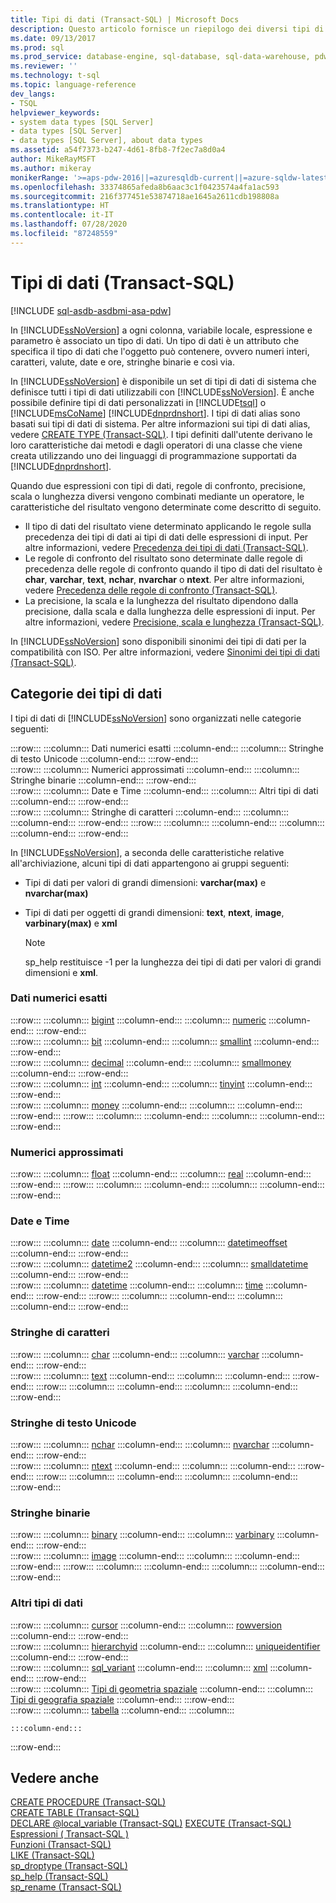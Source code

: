 ```yaml
---
title: Tipi di dati (Transact-SQL) | Microsoft Docs
description: Questo articolo fornisce un riepilogo dei diversi tipi di dati disponibili in SQL Server.
ms.date: 09/13/2017
ms.prod: sql
ms.prod_service: database-engine, sql-database, sql-data-warehouse, pdw
ms.reviewer: ''
ms.technology: t-sql
ms.topic: language-reference
dev_langs:
- TSQL
helpviewer_keywords:
- system data types [SQL Server]
- data types [SQL Server]
- data types [SQL Server], about data types
ms.assetid: a54f7373-b247-4d61-8fb8-7f2ec7a8d0a4
author: MikeRayMSFT
ms.author: mikeray
monikerRange: '>=aps-pdw-2016||=azuresqldb-current||=azure-sqldw-latest||>=sql-server-2016||=sqlallproducts-allversions||>=sql-server-linux-2017||=azuresqldb-mi-current'
ms.openlocfilehash: 33374865afeda8b6aac3c1f0423574a4fa1ac593
ms.sourcegitcommit: 216f377451e53874718ae1645a2611cdb198808a
ms.translationtype: HT
ms.contentlocale: it-IT
ms.lasthandoff: 07/28/2020
ms.locfileid: "87248559"
---
```

# <a name="data-types-transact-sql"></a>Tipi di dati (Transact-SQL)
[!INCLUDE [sql-asdb-asdbmi-asa-pdw](../../includes/applies-to-version/sql-asdb-asdbmi-asa-pdw.md)]

In [!INCLUDE[ssNoVersion](../../includes/ssnoversion-md.md)] a ogni colonna, variabile locale, espressione e parametro è associato un tipo di dati. Un tipo di dati è un attributo che specifica il tipo di dati che l'oggetto può contenere, ovvero numeri interi, caratteri, valute, date e ore, stringhe binarie e così via.
  
In [!INCLUDE[ssNoVersion](../../includes/ssnoversion-md.md)] è disponibile un set di tipi di dati di sistema che definisce tutti i tipi di dati utilizzabili con [!INCLUDE[ssNoVersion](../../includes/ssnoversion-md.md)]. È anche possibile definire tipi di dati personalizzati in [!INCLUDE[tsql](../../includes/tsql-md.md)] o [!INCLUDE[msCoName](../../includes/msconame-md.md)] [!INCLUDE[dnprdnshort](../../includes/dnprdnshort-md.md)]. I tipi di dati alias sono basati sui tipi di dati di sistema. Per altre informazioni sui tipi di dati alias, vedere [CREATE TYPE &#40;Transact-SQL&#41;](../../t-sql/statements/create-type-transact-sql.md). I tipi definiti dall'utente derivano le loro caratteristiche dai metodi e dagli operatori di una classe che viene creata utilizzando uno dei linguaggi di programmazione supportati da [!INCLUDE[dnprdnshort](../../includes/dnprdnshort-md.md)].
  
Quando due espressioni con tipi di dati, regole di confronto, precisione, scala o lunghezza diversi vengono combinati mediante un operatore, le caratteristiche del risultato vengono determinate come descritto di seguito.
-   Il tipo di dati del risultato viene determinato applicando le regole sulla precedenza dei tipi di dati ai tipi di dati delle espressioni di input. Per altre informazioni, vedere [Precedenza dei tipi di dati &#40;Transact-SQL&#41;](../../t-sql/data-types/data-type-precedence-transact-sql.md).  
-   Le regole di confronto del risultato sono determinate dalle regole di precedenza delle regole di confronto quando il tipo di dati del risultato è **char**, **varchar**, **text**, **nchar**, **nvarchar** o **ntext**. Per altre informazioni, vedere [Precedenza delle regole di confronto &#40;Transact-SQL&#41;](../../t-sql/statements/collation-precedence-transact-sql.md).  
-   La precisione, la scala e la lunghezza del risultato dipendono dalla precisione, dalla scala e dalla lunghezza delle espressioni di input. Per altre informazioni, vedere [Precisione, scala e lunghezza &#40;Transact-SQL&#41;](../../t-sql/data-types/precision-scale-and-length-transact-sql.md).  
  
In [!INCLUDE[ssNoVersion](../../includes/ssnoversion-md.md)] sono disponibili sinonimi dei tipi di dati per la compatibilità con ISO. Per altre informazioni, vedere [Sinonimi dei tipi di dati &#40;Transact-SQL&#41;](../../t-sql/data-types/data-type-synonyms-transact-sql.md).
  
## <a name="data-type-categories"></a>Categorie dei tipi di dati
I tipi di dati di [!INCLUDE[ssNoVersion](../../includes/ssnoversion-md.md)] sono organizzati nelle categorie seguenti:
  
:::row:::
    :::column:::
        Dati numerici esatti
    :::column-end:::
    :::column:::
        Stringhe di testo Unicode
    :::column-end:::
:::row-end:::  
:::row:::
    :::column:::
        Numerici approssimati
    :::column-end:::
    :::column:::
        Stringhe binarie
    :::column-end:::
:::row-end:::  
:::row:::
    :::column:::
        Date e Time
    :::column-end:::
    :::column:::
        Altri tipi di dati
    :::column-end:::
:::row-end:::  
:::row:::
    :::column:::
        Stringhe di caratteri
    :::column-end:::
    :::column:::
    :::column-end:::
:::row-end:::
:::row:::
    :::column:::
    :::column-end:::
    :::column:::
    :::column-end:::
:::row-end:::
 
In [!INCLUDE[ssNoVersion](../../includes/ssnoversion-md.md)], a seconda delle caratteristiche relative all'archiviazione, alcuni tipi di dati appartengono ai gruppi seguenti:
-   Tipi di dati per valori di grandi dimensioni: **varchar(max)** e **nvarchar(max)**  
-   Tipi di dati per oggetti di grandi dimensioni: **text**, **ntext**, **image**, **varbinary(max)** e **xml**  
  
    > [!NOTE]  
    >  sp_help restituisce -1 per la lunghezza dei tipi di dati per valori di grandi dimensioni e **xml**.  
  
### <a name="exact-numerics"></a>Dati numerici esatti
  
:::row:::
    :::column:::
        [bigint](../../t-sql/data-types/int-bigint-smallint-and-tinyint-transact-sql.md)
    :::column-end:::
    :::column:::
        [numeric](../../t-sql/data-types/decimal-and-numeric-transact-sql.md)
    :::column-end:::
:::row-end:::  
:::row:::
    :::column:::
        [bit](../../t-sql/data-types/bit-transact-sql.md)
    :::column-end:::
    :::column:::
        [smallint](../../t-sql/data-types/int-bigint-smallint-and-tinyint-transact-sql.md)
    :::column-end:::
:::row-end:::  
:::row:::
    :::column:::
        [decimal](../../t-sql/data-types/decimal-and-numeric-transact-sql.md)
    :::column-end:::
    :::column:::
        [smallmoney](../../t-sql/data-types/money-and-smallmoney-transact-sql.md)
    :::column-end:::
:::row-end:::  
:::row:::
    :::column:::
        [int](../../t-sql/data-types/int-bigint-smallint-and-tinyint-transact-sql.md)
    :::column-end:::
    :::column:::
        [tinyint](../../t-sql/data-types/int-bigint-smallint-and-tinyint-transact-sql.md)
    :::column-end:::
:::row-end:::  
:::row:::
    :::column:::
        [money](../../t-sql/data-types/money-and-smallmoney-transact-sql.md)
    :::column-end:::
    :::column:::
    :::column-end:::
:::row-end:::
:::row:::
    :::column:::
    :::column-end:::
    :::column:::
    :::column-end:::
:::row-end:::

### <a name="approximate-numerics"></a>Numerici approssimati
  
:::row:::
    :::column:::
        [float](../../t-sql/data-types/float-and-real-transact-sql.md)
    :::column-end:::
    :::column:::
        [real](../../t-sql/data-types/float-and-real-transact-sql.md)
    :::column-end:::
:::row-end:::
:::row:::
    :::column:::
    :::column-end:::
    :::column:::
    :::column-end:::
:::row-end:::

### <a name="date-and-time"></a>Date e Time
  
:::row:::
    :::column:::
        [date](../../t-sql/data-types/date-transact-sql.md)
    :::column-end:::
    :::column:::
        [datetimeoffset](../../t-sql/data-types/datetimeoffset-transact-sql.md)
    :::column-end:::
:::row-end:::  
:::row:::
    :::column:::
        [datetime2](../../t-sql/data-types/datetime2-transact-sql.md)
    :::column-end:::
    :::column:::
        [smalldatetime](../../t-sql/data-types/smalldatetime-transact-sql.md)
    :::column-end:::
:::row-end:::  
:::row:::
    :::column:::
        [datetime](../../t-sql/data-types/datetime-transact-sql.md)
    :::column-end:::
    :::column:::
        [time](../../t-sql/data-types/time-transact-sql.md)
    :::column-end:::
:::row-end:::
:::row:::
    :::column:::
    :::column-end:::
    :::column:::
    :::column-end:::
:::row-end:::
  
### <a name="character-strings"></a>Stringhe di caratteri
  
:::row:::
    :::column:::
        [char](../../t-sql/data-types/char-and-varchar-transact-sql.md)
    :::column-end:::
    :::column:::
        [varchar](../../t-sql/data-types/char-and-varchar-transact-sql.md)
    :::column-end:::
:::row-end:::  
:::row:::
    :::column:::
        [text](../../t-sql/data-types/ntext-text-and-image-transact-sql.md)
    :::column-end:::
    :::column:::
    :::column-end:::
:::row-end:::
:::row:::
    :::column:::
    :::column-end:::
    :::column:::
    :::column-end:::
:::row-end:::
 
### <a name="unicode-character-strings"></a>Stringhe di testo Unicode
  
:::row:::
    :::column:::
        [nchar](../../t-sql/data-types/nchar-and-nvarchar-transact-sql.md)
    :::column-end:::
    :::column:::
        [nvarchar](../../t-sql/data-types/nchar-and-nvarchar-transact-sql.md)
    :::column-end:::
:::row-end:::  
:::row:::
    :::column:::
        [ntext](../../t-sql/data-types/ntext-text-and-image-transact-sql.md)
    :::column-end:::
    :::column:::
    :::column-end:::
:::row-end:::
:::row:::
    :::column:::
    :::column-end:::
    :::column:::
    :::column-end:::
:::row-end:::
  

### <a name="binary-strings"></a>Stringhe binarie
  
:::row:::
    :::column:::
        [binary](../../t-sql/data-types/binary-and-varbinary-transact-sql.md)
    :::column-end:::
    :::column:::
        [varbinary](../../t-sql/data-types/binary-and-varbinary-transact-sql.md)
    :::column-end:::
:::row-end:::  
:::row:::
    :::column:::
        [image](../../t-sql/data-types/ntext-text-and-image-transact-sql.md)
    :::column-end:::
    :::column:::
    :::column-end:::
:::row-end:::
:::row:::
    :::column:::
    :::column-end:::
    :::column:::
    :::column-end:::
:::row-end:::

### <a name="other-data-types"></a>Altri tipi di dati

:::row:::
    :::column:::
        [cursor](../../t-sql/data-types/cursor-transact-sql.md)
    :::column-end:::
    :::column:::
        [rowversion](../../t-sql/data-types/rowversion-transact-sql.md)
    :::column-end:::
:::row-end:::  
:::row:::
    :::column:::
        [hierarchyid](../../t-sql/data-types/hierarchyid-data-type-method-reference.md)
    :::column-end:::
    :::column:::
        [uniqueidentifier](../../t-sql/data-types/uniqueidentifier-transact-sql.md)
    :::column-end:::
:::row-end:::  
:::row:::
    :::column:::
        [sql_variant](../../t-sql/data-types/sql-variant-transact-sql.md)
    :::column-end:::
    :::column:::
        [xml](../../t-sql/xml/xml-transact-sql.md)
    :::column-end:::
:::row-end:::  
:::row:::
    :::column:::
        [Tipi di geometria spaziale](../../t-sql/spatial-geometry/spatial-types-geometry-transact-sql.md) 
    :::column-end:::
    :::column:::
        [Tipi di geografia spaziale](../../t-sql/spatial-geography/spatial-types-geography.md)
    :::column-end:::
:::row-end:::  
:::row:::
    :::column:::
        [tabella](../../t-sql/data-types/table-transact-sql.md) 
    :::column-end:::
    :::column:::
         
    :::column-end:::
:::row-end:::

  
## <a name="see-also"></a>Vedere anche
[CREATE PROCEDURE &#40;Transact-SQL&#41;](../../t-sql/statements/create-procedure-transact-sql.md)  
[CREATE TABLE &#40;Transact-SQL&#41;](../../t-sql/statements/create-table-transact-sql.md)  
[DECLARE @local_variable &#40;Transact-SQL&#41;](../../t-sql/language-elements/declare-local-variable-transact-sql.md)
[EXECUTE &#40;Transact-SQL&#41;](../../t-sql/language-elements/execute-transact-sql.md)  
[Espressioni &#40; Transact-SQL &#41;](../../t-sql/language-elements/expressions-transact-sql.md)  
[Funzioni &#40;Transact-SQL&#41;](../../t-sql/functions/functions.md)  
[LIKE &#40;Transact-SQL&#41;](../../t-sql/language-elements/like-transact-sql.md)  
[sp_droptype &#40;Transact-SQL&#41;](../../relational-databases/system-stored-procedures/sp-droptype-transact-sql.md)  
[sp_help &#40;Transact-SQL&#41;](../../relational-databases/system-stored-procedures/sp-help-transact-sql.md)  
[sp_rename &#40;Transact-SQL&#41;](../../relational-databases/system-stored-procedures/sp-rename-transact-sql.md)
  
  
